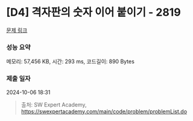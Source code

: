 # [D4] 격자판의 숫자 이어 붙이기 - 2819 

[문제 링크](https://swexpertacademy.com/main/code/problem/problemDetail.do?contestProbId=AV7I5fgqEogDFAXB) 

### 성능 요약

메모리: 57,456 KB, 시간: 293 ms, 코드길이: 890 Bytes

### 제출 일자

2024-10-06 18:31



> 출처: SW Expert Academy, https://swexpertacademy.com/main/code/problem/problemList.do